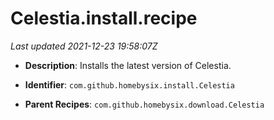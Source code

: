 # Celestia.install.recipe

_Last updated 2021-12-23 19:58:07Z_

- **Description**: Installs the latest version of Celestia.

- **Identifier**: `com.github.homebysix.install.Celestia`

- **Parent Recipes**: `com.github.homebysix.download.Celestia`